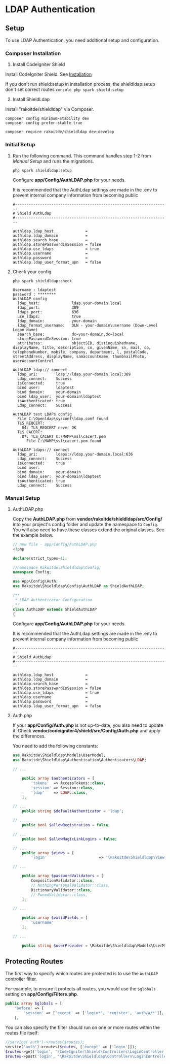 # LDAP Authentication

## Setup

To use LDAP Authentication, you need additional setup and configuration.

### Composer Installation

1. Install CodeIgniter Shield

Install CodeIgniter Shield. See [Installation](https://codeigniter4.github.io/shield/install/)

If you don't run shield:setup in installation process, the shieldldap:setup don't set correct routes
    ```console
    php spark shield:setup
    ```

2. Install ShieldLdap

Install "rakoitde/shieldldap" via Composer.

```console
composer config minimum-stability dev
composer config prefer-stable true

composer require rakoitde/shieldldap dev-develop
```

### Initial Setup

1. Run the following command. This command handles step 1-2 from *Manual Setup* and runs the migrations.

    ```console
    php spark shieldldap:setup
    ```

    Configure **app/Config/AuthLDAP.php** for your needs.

    It is recommended that the AuthLdap settings are made in the .env to prevent internal company information from becoming public

    ```console
    #--------------------------------------------------------------------
    # Shield AuthLdap
    #--------------------------------------------------------------------

    authldap.ldap_host              = 
    authldap.ldap_domain            = 
    authldap.search_base            = 
    authldap.storePasswordInSession = false
    authldap.use_ldaps              = true
    authldap.username               = 
    authldap.password               = 
    authldap.ldap_user_format_upn   = false
    ```

2. Check your config

    ```console
    php spark shieldldap:check

    Username : ldaptest
    password : ********
    AuthLDAP config
      ldap_host:              ldap.your-domain.local
      ldap_port:              389
      ldaps_port:             636
      use_ldaps:              true
      ldap_domain:            your-domain
      ldap_format_username:   DLN - your-domain\username (Down-Level Logon Name)
      search_base:            dc=your-domain,dc=local
      storePasswordInSession: true
      attributes:             objectSID, distinguishedname, displayName, title, description, cn, givenName, sn, mail, co, telephoneNumber, mobile, company, department, l, postalCode, streetAddress, displayName, samaccountname, thumbnailPhoto, userAccountControl

    AuthLDAP ldap:// connect
      ldap_uri:        ldap://ldap.your-domain.local:389
      Ldap_connect:    Success
      isConnected:     true
      bind user:       ldaptest
      bind domain:     your-domain
      bind ldap_user:  your-domain\ldaptest
      isAuthenticated: true
      Ldap_connect:    Success

    AuthLDAP test LDAPs config
      File C:\Openldap\sysconf\ldap.conf found
      TLS_REQCERT:
        04: TLS_REQCERT never OK
      TLS_CACERT:
        07: TLS_CACERT C:\MAMP\ssl\cacert.pem
          File C:\MAMP\ssl\cacert.pem found

    AuthLDAP ldaps:// connect
      ldap_uri:        ldaps://ldap.your-domain.local:636
      Ldap_connect:    Success
      isConnected:     true
      bind user:
      bind domain:     your-domain
      bind ldap_user:  your-domain\ldaptest
      isAuthenticated: true
      Ldap_connect:    Success

    ```

### Manual Setup

1. AuthLDAP.php

    Copy the **AuthLDAP.php** from **vendor/rakoitde/shieldldap/src/Config/** into your project's config folder and update the namespace to `Config`. You will also need to have these classes extend the original classes. See the example below.

    ```php
    // new file - app/Config/AuthLDAP.php
    <?php

    declare(strict_types=1);

    //namespace Rakoitde\Shieldldap\Config;
    namespace Config;

    use App\Config\Auth;
    use Rakoitde\Shieldldap\Config\AuthLDAP as ShieldAuthLDAP;

    /**
     * LDAP Authenticator Configuration
     */
    class AuthLDAP extends ShieldAuthLDAP
    {
    ```

    Configure **app/Config/AuthLDAP.php** for your needs.

    It is recommended that the AuthLdap settings are made in the .env to prevent internal company information from becoming public

    ```console
    #--------------------------------------------------------------------
    # Shield AuthLdap
    #--------------------------------------------------------------------

    authldap.ldap_host              = 
    authldap.ldap_domain            = 
    authldap.search_base            = 
    authldap.storePasswordInSession = false
    authldap.use_ldaps              = true
    authldap.username               = 
    authldap.password               = 
    authldap.ldap_user_format_upn   = false
    ```

2. Auth.php

    If your **app/Config/Auth.php** is not up-to-date, you also need to update it. Check **vendor/codeigniter4/shield/src/Config/Auth.php** and apply the differences.

    You need to add the following constants:
    ```php
    use Rakoitde\Shieldldap\Models\UserModel;
    use Rakoitde\Shieldldap\Authentication\Authenticators\LDAP;

    // ...

        public array $authenticators = [
            'tokens'  => AccessTokens::class,
            'session' => Session::class,
            'ldap'    => LDAP::class,
        ];

    // ...
        public string $defaultAuthenticator = 'ldap';

    // ...
        public bool $allowRegistration = false;

    // ...
        public bool $allowMagicLinkLogins = false;

    // ...
        public array $views = [
            'login'                       => '\Rakoitde\Shieldldap\Views\login',

    // ...

        public array $passwordValidators = [
            CompositionValidator::class,
            // NothingPersonalValidator::class,
            DictionaryValidator::class,
            // PwnedValidator::class,
        ];

    // ...

        public array $validFields = [
            'username'
        ];

    // ...

        public string $userProvider = \Rakoitde\Shieldldap\Models\UserModel::class;
    ```



## Protecting Routes

The first way to specify which routes are protected is to use the `AuthLDAP` controller
filter.

For example, to ensure it protects all routes, you
would use the `$globals` setting on **app/Config/Filters.php**.

```php
public array $globals = [
    'before' => [
        'session' => ['except' => ['login*', 'register', 'auth/a/*']],
    ],
```

You can also specify the filter should run on one or more routes within the routes
file itself:

```php
//service('auth')->routes($routes);
service('auth')->routes($routes, ['except' => ['login']]);
$routes->get('login', '\CodeIgniter\Shield\Controllers\LoginController::loginView');
$routes->post('login', '\Rakoitde\Shieldldap\Controllers\LoginController::ldapLogin');
```


